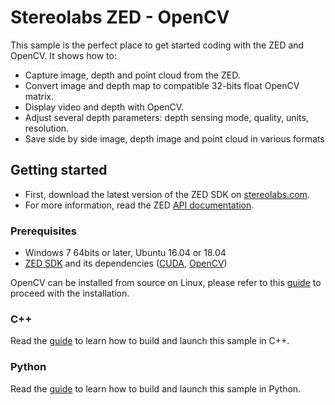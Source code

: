 # Stereolabs ZED - OpenCV

This sample is the perfect place to get started coding with the ZED and OpenCV. It shows how to:

  - Capture image, depth and point cloud from the ZED.
  - Convert image and depth map to compatible 32-bits float OpenCV matrix.
  - Display video and depth with OpenCV.
  - Adjust several depth parameters: depth sensing mode, quality, units, resolution.
  - Save side by side image, depth image and point cloud in various formats

## Getting started

- First, download the latest version of the ZED SDK on [stereolabs.com](https://www.stereolabs.com).
- For more information, read the ZED [API documentation](https://www.stereolabs.com/developers/documentation/API/).

### Prerequisites

- Windows 7 64bits or later, Ubuntu 16.04 or 18.04
- [ZED SDK](https://www.stereolabs.com/developers/) and its dependencies ([CUDA](https://developer.nvidia.com/cuda-downloads), [OpenCV](https://github.com/opencv/opencv/releases))

OpenCV can be installed from source on Linux, please refer to this [guide](https://www.stereolabs.com/docs/getting-started/application-development/#building-on-linux-and-jetson) to proceed with the installation.

### C++

Read the [guide](./cpp) to learn how to build and launch this sample in C++.

### Python

Read the [guide](./python) to learn how to build and launch this sample in Python.
